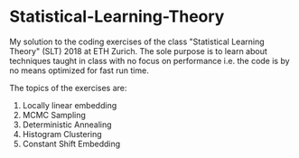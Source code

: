# Statistical-Learning-Theory

My solution to the coding exercises of the class "Statistical Learning Theory" (SLT) 2018 at ETH Zurich.
The sole purpose is to learn about techniques taught in class with no focus on performance i.e. the code is by no means optimized for fast run time.

The topics of the exercises are:
1) Locally linear embedding
2) MCMC Sampling
3) Deterministic Annealing
4) Histogram Clustering
5) Constant Shift Embedding
